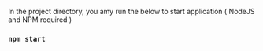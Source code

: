 In the project directory, you amy run the below to start application ( NodeJS and NPM required )

### `npm start`

